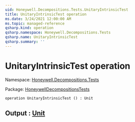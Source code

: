 ```yaml
---
uid: Honeywell.Decompositions.Tests.UnitaryIntrinsicTest
title: UnitaryIntrinsicTest operation
ms.date: 3/24/2021 12:00:00 AM
ms.topic: managed-reference
qsharp.kind: operation
qsharp.namespace: Honeywell.Decompositions.Tests
qsharp.name: UnitaryIntrinsicTest
qsharp.summary: ''
---
```


# UnitaryIntrinsicTest operation

Namespace: [Honeywell.Decompositions.Tests](xref:Honeywell.Decompositions.Tests)

Package: [HoneywellDecompositionsTests](https://nuget.org/packages/HoneywellDecompositionsTests)




```qsharp
operation UnitaryIntrinsicTest () : Unit
```


## Output : [Unit](xref:microsoft.quantum.lang-ref.unit)


